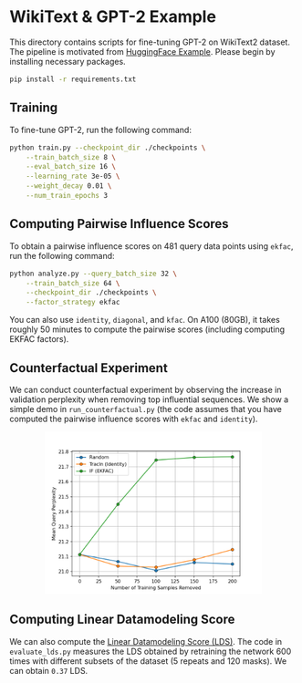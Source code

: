 # WikiText & GPT-2 Example

This directory contains scripts for fine-tuning GPT-2 on WikiText2 dataset. The pipeline is motivated from 
[HuggingFace Example](https://github.com/huggingface/transformers/tree/main/examples/pytorch/language-modeling).
Please begin by installing necessary packages.
```bash
pip install -r requirements.txt
```

## Training

To fine-tune GPT-2, run the following command:
```bash
python train.py --checkpoint_dir ./checkpoints \
    --train_batch_size 8 \
    --eval_batch_size 16 \
    --learning_rate 3e-05 \
    --weight_decay 0.01 \
    --num_train_epochs 3 
```

## Computing Pairwise Influence Scores

To obtain a pairwise influence scores on 481 query data points using `ekfac`, run the following command:
```bash
python analyze.py --query_batch_size 32 \
    --train_batch_size 64 \
    --checkpoint_dir ./checkpoints \
    --factor_strategy ekfac
```
You can also use `identity`, `diagonal`, and `kfac`. On A100 (80GB), it takes roughly 50 minutes to compute the 
pairwise scores (including computing EKFAC factors).


## Counterfactual Experiment

We can conduct counterfactual experiment by observing the increase in validation perplexity when removing top influential sequences.
We show a simple demo in `run_counterfactual.py` (the code assumes that you have computed the pairwise influence scores with `ekfac` and `identity`).
<p align="center">
<a href="#"><img width="380" img src="figure/counterfactual.png" alt="Counterfactual"/></a>
</p>



## Computing Linear Datamodeling Score

We can also compute the [Linear Datamodeling Score (LDS)](https://arxiv.org/abs/2303.14186). The code in `evaluate_lds.py` measures the LDS obtained by 
retraining the network 600 times with different subsets of the dataset (5 repeats and 120 masks). We can obtain `0.37` LDS.